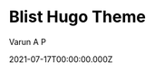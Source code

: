 ---
title: Blist Hugo Theme
github: https://github.com/apvarun/blist-hugo-theme
demo: https://blist.vercel.app/
author: Varun A P
date: 2021-07-17T00:00:00.000Z
ssg:
  - Hugo
cms:
  - Markdown
css:
  - Tailwind
category:
  - Blog
description: Blist is a clean and fast blog theme for your Hugo site.
draft: true
publish_date: '2021-07-15T11:59:59Z'
update_date: '2022-08-15T03:41:13Z'
github_star: 162
github_fork: 66
---